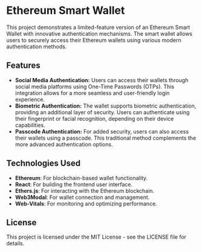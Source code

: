 # Ethereum Smart Wallet

This project demonstrates a limited-feature version of an Ethereum Smart Wallet with innovative authentication mechanisms. The smart wallet allows users to securely access their Ethereum wallets using various modern authentication methods.

## Features

- **Social Media Authentication:** Users can access their wallets through social media platforms using One-Time Passwords (OTPs). This integration allows for a more seamless and user-friendly login experience.
- **Biometric Authentication:** The wallet supports biometric authentication, providing an additional layer of security. Users can authenticate using their fingerprint or facial recognition, depending on their device capabilities.
- **Passcode Authentication:** For added security, users can also access their wallets using a passcode. This traditional method complements the more advanced authentication options.


## Technologies Used

- **Ethereum**: For blockchain-based wallet functionality.
- **React**: For building the frontend user interface.
- **Ethers.js**: For interacting with the Ethereum blockchain.
- **Web3Modal**: For wallet connection and management.
- **Web-Vitals**: For monitoring and optimizing performance.

## License

This project is licensed under the MIT License - see the LICENSE file for details.
